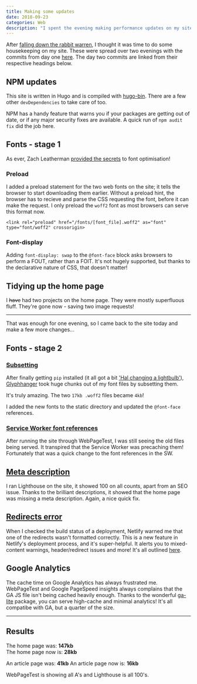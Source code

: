 ```yaml
---
title: Making some updates
date: 2018-09-23
categories: Web
description: "I spent the evening making performance updates on my site"
---
```


After [falling down the rabbit warren](/blog/down-the-rabbit-warren/), I thought it was time to do some housekeeping on my site. These were spread over two evenings with the commits from day one [here](https://github.com/trys/trysv4/commit/b5a72e3b3404e9892d8b66100e92b2972cf2dbde). The day two commits are linked from their respective headings below.

## NPM updates

This site is written in Hugo and is compiled with [hugo-bin](https://www.npmjs.com/package/hugo-bin). There are a few other `devDependencies` to take care of too.

NPM has a handy feature that warns you if your packages are getting out of date, or if any major security fixes are available. A quick run of `npm audit fix` did the job here.

## Fonts - stage 1

As ever, Zach Leatherman [provided the secrets](https://www.zachleat.com/web/font-checklist/) to font optimisation!

### Preload

I added a preload statement for the two web fonts on the site; it tells the browser to start downloading them earlier. Without a preload hint, the browser has to recieve and parse the CSS requesting the font, before it can make the request. I only preload the `woff2` font as most browsers can serve this format now.

`<link rel="preload" href="/fonts/[font_file].woff2" as="font" type="font/woff2" crossorigin>`

### Font-display

Adding `font-display: swap` to the `@font-face` block asks browsers to perform a FOUT, rather than a FOIT. It's not hugely supported, but thanks to the declarative nature of CSS, that doesn't matter!

## Tidying up the home page

I <del>have</del> had two projects on the home page. They were mostly superfluous fluff. They're gone now - saving two image requests!

---

That was enough for one evening, so I came back to the site today and make a few more changes...

## Fonts - stage 2

### [Subsetting](https://github.com/trys/trysv4/commit/b6a68ccea1cc49822ede4c95edcf01b6691a490f)

After finally getting `pip` installed (it all got a bit ['Hal changing a lightbulb'](https://www.youtube.com/watch?v=AbSehcT19u0)), [Glyphhanger](https://www.zachleat.com/web/glyphhanger/) took huge chunks out of my font files by subsetting them.

It's truly amazing. The two `17kb .woff2` files became `4kb`!

I added the new fonts to the static directory and updated the `@font-face` references.

### [Service Worker font references](https://github.com/trys/trysv4/commit/86199800f0726074368951c60f742b4c7e5341dc)

After running the site through WebPageTest, I was still seeing the old files being served. It transpired that the Service Worker was precaching them! Fortunately that was a quick change to the font references in the SW.

## [Meta description](https://github.com/trys/trysv4/commit/abaa30f2bb313f3edac924002234a5c75bc7839c)

I ran Lighthouse on the site, it showed 100 on all counts, apart from an SEO issue. Thanks to the brilliant descriptions, it showed that the home page was missing a meta description. Again, a nice quick fix.

## [Redirects error](https://github.com/trys/trysv4/commit/cc5ee0d5fb8cf821b59089f968cec905987aa3a6)

When I checked the build status of a deployment, Netlify warned me that one of the redirects wasn't formatted correctly. This is a new feature in Netlify's deployment process, and it's super-helpful. It alerts you to mixed-content warnings, header/redirect issues and more! It's all outlined [here](https://www.netlify.com/blog/2018/09/05/more-confident-deployments-thanks-to-netlify-deploy-summaries/).

## Google Analytics

The cache time on Google Analytics has always frustrated me. WebPageTest and Google PageSpeed insights always complains that the GA JS file isn't being cached heavily enough. Thanks to the wonderful [ga-lite](https://github.com/jehna/ga-lite) package, you can serve high-cache and minimal analytics! It's all compatibe with GA, but a quarter of the size.

---

## Results

The home page was: **147kb**  
The home page now is: **28kb**

An article page was: **41kb**
An article page now is: **16kb**

WebPageTest is showing all A's and Lighthouse is all 100's.
